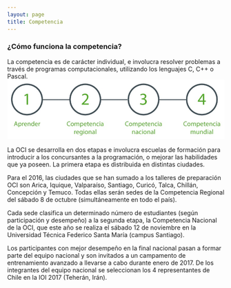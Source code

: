 ```yaml
---
layout: page
title: Competencia
---
```


### ¿Cómo funciona la competencia?
La competencia es de carácter individual, e involucra resolver problemas a través de programas computacionales, utilizando los lenguajes C, C++ o Pascal. 
![competencia proceso img](assets/images/aprendizaje_proceso.png)

La OCI se desarrolla en dos etapas e involucra escuelas de formación para introducir a los concursantes a la programación, o mejorar las habilidades que ya poseen. La primera etapa es distribuida en distintas ciudades.
 
Para el 2016, las ciudades que se han sumado a los talleres de preparación OCI son Arica, Iquique, Valparaíso, Santiago, Curicó, Talca, Chillán, Concepción y Temuco. Todas ellas serán sedes de la Competencia Regional del sábado 8 de octubre (simultáneamente en todo el país).
 
Cada sede clasifica un determinado número de estudiantes (según participación y desempeño) a la segunda etapa, la Competencia Nacional de la OCI, que este año se realiza el sábado 12 de noviembre en la Universidad Técnica Federico Santa María (campus Santiago).
 
Los participantes con mejor desempeño en la final nacional pasan a formar parte del equipo nacional y son invitados a un campamento de entrenamiento avanzado a llevarse a cabo durante enero de 2017. De los integrantes del equipo nacional se seleccionan los 4 representantes de Chile en la IOI 2017 (Teherán, Irán).
